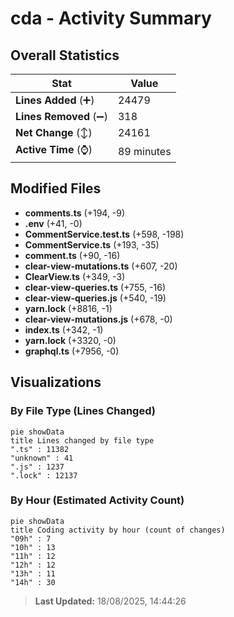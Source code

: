 # cda - Activity Summary 

## Overall Statistics

| Stat                   | Value                                                             |
| ---------------------- | ----------------------------------------------------------------- |
| **Lines Added** (➕)   | 24479                                          |
| **Lines Removed** (➖) | 318                                        |
| **Net Change** (↕)    | 24161                |
| **Active Time** (⌚)   | 89 minutes |


## Modified Files
- **comments.ts** (+194, -9)
- **.env** (+41, -0)
- **CommentService.test.ts** (+598, -198)
- **CommentService.ts** (+193, -35)
- **comment.ts** (+90, -16)
- **clear-view-mutations.ts** (+607, -20)
- **ClearView.ts** (+349, -3)
- **clear-view-queries.ts** (+755, -16)
- **clear-view-queries.js** (+540, -19)
- **yarn.lock** (+8816, -1)
- **clear-view-mutations.js** (+678, -0)
- **index.ts** (+342, -1)
- **yarn.lock** (+3320, -0)
- **graphql.ts** (+7956, -0)

## Visualizations

### By File Type (Lines Changed)

```mermaid
pie showData
title Lines changed by file type
".ts" : 11382
"unknown" : 41
".js" : 1237
".lock" : 12137
```

### By Hour (Estimated Activity Count)

```mermaid
pie showData
title Coding activity by hour (count of changes)
"09h" : 7
"10h" : 13
"11h" : 12
"12h" : 12
"13h" : 11
"14h" : 30
```


> **Last Updated:** 18/08/2025, 14:44:26